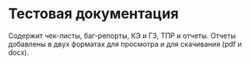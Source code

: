 # Тестовая документация
Содержит чек-листы, баг-репорты, КЭ и ГЗ, ТПР и отчеты. Отчеты добавлены в двух форматах для просмотра и для скачивания (pdf и docx).
